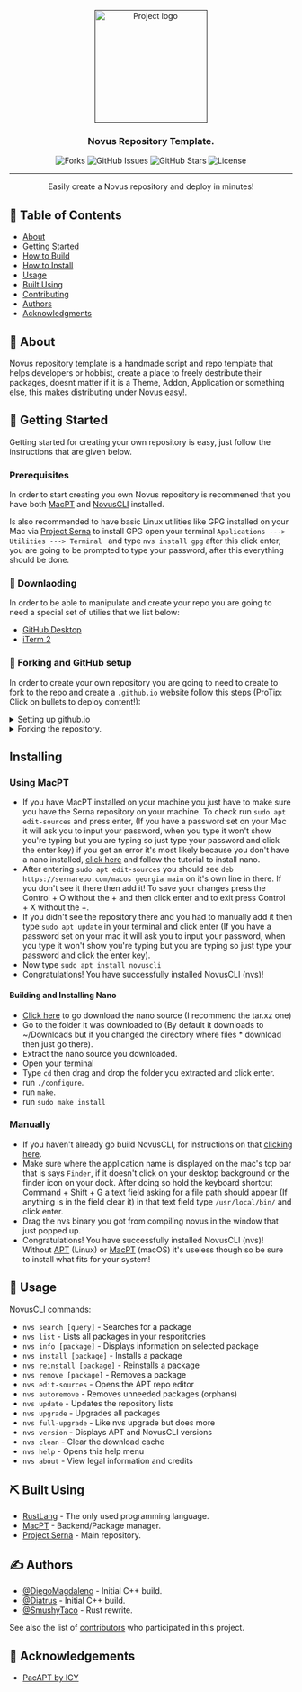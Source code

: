<p align="center">
  <a href="" rel="noopener">
 <img width=200px height=200px src="https://i.imgur.com/hKwFkEZ.png" alt="Project logo"></a>
</p>

<h3 align="center">Novus Repository Template.</h3>

<div align="center">

  ![Forks](https://img.shields.io/github/issues/Official-polar-team/NovusRepositoryTemplate.svg) 
  ![GitHub Issues](https://img.shields.io/github/forks/Official-polar-team/NovusRepositoryTemplate.svg)
  ![GitHub Stars](https://img.shields.io/github/stars/Official-polar-team/NovusRepositoryTemplate.svg)
  ![License](https://img.shields.io/github/license/Official-polar-team/NovusRepositoryTemplate.svg)

</div>

---

<p align="center"> Easily create a Novus repository and deploy in minutes!
    <br> 
</p>

## 📝 Table of Contents
- [About](#about)
- [Getting Started](#getting_started)
- [How to Build](#building)
- [How to Install](#installing)
- [Usage](#usage)
- [Built Using](#built_using)
- [Contributing](../CONTRIBUTING.md)
- [Authors](#authors)
- [Acknowledgments](#acknowledgement)

## 🧐 About <a name = "about"></a>
Novus repository template is a handmade script and repo template that helps developers or hobbist, create a place to freely destribute their packages, doesnt matter if it is a Theme, Addon, Application or something else, this makes distributing under Novus easy!.

## 🏁 Getting Started <a name = "getting_started"></a>
Getting started for creating your own repository is easy, just follow the instructions that are given below.

### Prerequisites
In order to start creating you own Novus repository is recommened that you have both [MacPT](https://github.com/Official-polar-team/MacPT) and [NovusCLI](https://github.com/Official-polar-team/NovusCLI) installed. 

Is also recommended to have basic Linux utilities like GPG installed on your Mac via [Project Serna](https://sernarepo.com/) to install GPG open your terminal ```Applications ---> Utilities ---> Terminal ``` and type ```nvs install gpg``` after this click enter, you are going to be prompted to type your password, after this everything should be done.

### 🔽 Downlaoding

In order to be able to manipulate and create your repo you are going to need a special set of utilies that we list below:

* [GitHub Desktop](https://desktop.github.com/)
* [iTerm 2](https://www.iterm2.com/)

### 🍴 Forking and GitHub setup

In order to create your own repository you are going to need to create to fork to the repo and create a ```.github.io``` website follow this steps (ProTip: Click on bullets to deploy content!):

<details>
  <summary>Setting up github.io</summary>
  <p>Navigate to your profile page to do this click on your profile (Upper right corner) after this go to profile ---> Repositories.</p>
  <p>Create a new repository by clicking on "New" after this select this name structure: yourusername.github.io <--- replace your username with your actual username for example: diegomagdaleno.github.io. And check the box "Initialize this repository with a readme". </p>
</details>
<details>
  <summary>Forking the repository.</summary>
  <p>Content 2 Content 2 Content 2 Content 2 Content 2</p>
</details>

 
## Installing
### Using MacPT

* If you have MacPT installed on your machine you just have to make sure you have the Serna repository on your machine. To check run ```sudo apt edit-sources``` and press enter, (If you have a password set on your Mac it will ask you to input your password, when you type it won't show you're typing but you are typing so just type your password and click the enter key) if you get an error it's most likely because you don't have a nano installed, [click here](#building-and-installing-nano) and follow the tutorial to install nano.
* After entering ```sudo apt edit-sources``` you should see ```deb https://sernarepo.com/macos georgia main``` on it's own line in there. If you don't see it there then add it! To save your changes press the Control + O without the + and then click enter and to exit press Control + X without the +.
* If you didn't see the repository there and you had to manually add it then type ```sudo apt update``` in your terminal and click enter (If you have a password set on your mac it will ask you to input your password, when you type it won't show you're typing but you are typing so just type your password and click the enter key).
* Now type ```sudo apt install novuscli```
* Congratulations! You have successfully installed NovusCLI (nvs)!

#### Building and Installing Nano

* [Click here](https://nano-editor.org/download.php/) to go download the nano source (I recommend the tar.xz one)
* Go to the folder it was downloaded to (By default it downloads to ~/Downloads but if you changed the directory where files * download then just go there).
* Extract the nano source you downloaded.
* Open your terminal
* Type ```cd``` then drag and drop the folder you extracted and click enter.
* run ```./configure```.
* run ```make```.
* run ```sudo make install```

### Manually

* If you haven't already go build NovusCLI, for instructions on that [clicking here](#Building).
* Make sure where the application name is displayed on the mac's top bar that is says ```Finder```, if it doesn't click on your desktop background or the finder icon on your dock. After doing so hold the keyboard shortcut Command + Shift + G a text field asking for a file path should appear (If anything is in the field clear it) in that text field type ```/usr/local/bin/``` and click enter.
* Drag the nvs binary you got from compiling novus in the window that just popped up.
* Congratulations! You have successfully installed NovusCLI (nvs)! Without [APT](https://launchpad.net/ubuntu/+source/apt/) (Linux) or [MacPT](https://github.com/Official-polar-team/MacPT/) (macOS) it's useless though so be sure to install what fits for your system!

## 🎈 Usage <a name="usage"></a>
NovusCLI commands:

* ```nvs search [query]``` - Searches for a package
* ```nvs list```  - Lists all packages in your resporitories
* ```nvs info [package]``` - Displays information on selected package
* ```nvs install [package]``` - Installs a package 
* ```nvs reinstall [package]``` - Reinstalls a package
* ```nvs remove [package]``` - Removes a package
* ```nvs edit-sources``` - Opens the APT repo editor
* ```nvs autoremove``` - Removes unneeded packages (orphans)
* ```nvs update``` - Updates the repository lists
* ```nvs upgrade``` - Upgrades all packages
* ```nvs full-upgrade``` - Like nvs upgrade but does more
* ```nvs version``` - Displays APT and NovusCLI versions
* ```nvs clean``` - Clear the download cache
* ```nvs help``` - Opens this help menu
* ```nvs about``` - View legal information and credits

## ⛏️ Built Using <a name = "built_using"></a>
- [RustLang](https://www.rust-lang.org/) - The only used programming language.
- [MacPT](https://github.com/DiegoMagdaIeno/MacPT) - Backend/Package manager.
- [Project Serna](https://sernarepo.com/) - Main repository.

## ✍️ Authors <a name = "authors"></a>
- [@DiegoMagdaleno](https://github.com/DiegoMagdaIeno) - Initial C++ build.
- [@Diatrus](https://github.com/Diatrus) - Initial C++ build.
- [@SmushyTaco](https://github.com/realSmushyTaco) - Rust rewrite.

See also the list of [contributors](https://github.com/Official-polar-team/NovusCLI/graphs/contributors) who participated in this project.

## 🎉 Acknowledgements <a name = "acknowledgement"></a>
- [PacAPT by ICY](https://github.com/icy/pacapt)
